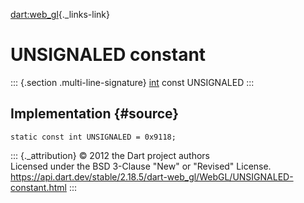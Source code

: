 [dart:web\_gl](../../dart-web_gl/dart-web_gl-library){._links-link}

UNSIGNALED constant
===================

::: {.section .multi-line-signature}
[int](../../dart-core/int-class) const UNSIGNALED
:::

Implementation {#source}
--------------

``` {.language-dart data-language="dart"}
static const int UNSIGNALED = 0x9118;
```

::: {._attribution}
© 2012 the Dart project authors\
Licensed under the BSD 3-Clause \"New\" or \"Revised\" License.\
<https://api.dart.dev/stable/2.18.5/dart-web_gl/WebGL/UNSIGNALED-constant.html>
:::
